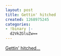 ```yaml
---
layout: post
title: Gettin' hitched
created: 1268975245
categories:
- !binary |-
  d2VkZGluZw==
---
```

<p>
<a href="http://wedding.katyandrichard.com/">Gettin' hitched...</a>
</p>

